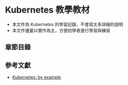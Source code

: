 # Kubernetes 教學教材
+ 本文件為 Kubernetes 的學習記錄，不會寫太多詳細的說明
+ 本文件儘量以實作為主，方便初學者進行學習與練習
## 章節目錄

## 參考文獻
+ [Kubernetes: by example](https://www.kubernetesbyexample.com/en/concept/pods)
